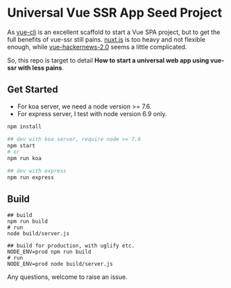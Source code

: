 # Universal Vue SSR App Seed Project

As [vue-cli](https://github.com/vuejs/vue-cli) is an excellent scaffold to start a Vue SPA project, but to get the full benefits of vue-ssr still pains. [nuxt.js](https://nuxtjs.org/) is too heavy and not flexible enough, while [vue-hackernews-2.0](https://github.com/vuejs/vue-hackernews-2.0) seems a little complicated.

So, this repo is target to detail **How to start a universal web app using vue-ssr with less pains**.

## Get Started

- For koa server, we need a node version >= 7.6.
- For express server, I test with node version 6.9 only.

```bash
npm install

## dev with koa server, require node >= 7.6
npm start 
# or 
npm run koa

## dev with express
npm run express
```

## Build
```
## build
npm run build
# run
node build/server.js

## build for production, with uglify etc.
NODE_ENV=prod npm run build
# run
NODE_ENV=prod node build/server.js
```

Any questions, welcome to raise an issue.
